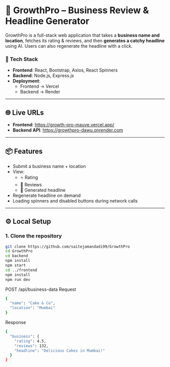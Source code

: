 # 🚀 GrowthPro – Business Review & Headline Generator

GrowthPro is a full-stack web application that takes a **business name and location**, fetches its rating & reviews, and then **generates a catchy headline** using AI. Users can also regenerate the headline with a click.

### 🔧 Tech Stack

- **Frontend**: React, Bootstrap, Axios, React Spinners
- **Backend**: Node.js, Express.js
- **Deployment**: 
  - Frontend → Vercel  
  - Backend → Render

---

## 🌐 Live URLs

- **Frontend**:  https://growth-pro-mauve.vercel.app/
- **Backend API**: https://growthpro-dawu.onrender.com

---

## 📦 Features

- Submit a business name + location
- View:
  - ⭐️ Rating
  - 📝 Reviews
  - 🎯 Generated headline
- Regenerate headline on demand
- Loading spinners and disabled buttons during network calls

---

## ⚙️ Local Setup

### 1. Clone the repository

```bash
git clone https://github.com/saitejamandadi99/GrowthPro
cd GrowthPro
cd backend
npm install
npm start
cd ../frontend
npm install
npm run dev
```
POST /api/business-data
Request
```bash
{
  "name": "Cake & Co",
  "location": "Mumbai"
}
```
Response
```bash
{
  "business": {
    "rating": 4.5,
    "reviews": 132,
    "headline": "Delicious Cakes in Mumbai!"
  }
}
```
